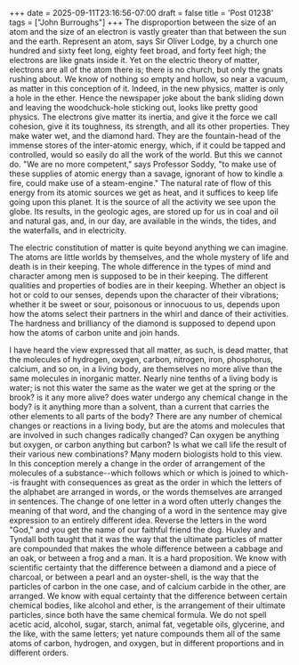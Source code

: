 +++
date = 2025-09-11T23:16:56-07:00
draft = false
title = 'Post 01238'
tags = ["John Burroughs"]
+++
The disproportion between the size of an atom and the size of an electron is vastly greater than that between the sun and the earth. Represent an atom, says Sir Oliver Lodge, by a church one hundred and sixty feet long, eighty feet broad, and forty feet high; the electrons are like gnats inside it. Yet on the electric theory of matter, electrons are all of the atom there is; there is no church, but only the gnats rushing about. We know of nothing so empty and hollow, so near a vacuum, as matter in this conception of it. Indeed, in the new physics, matter is only a hole in the ether. Hence the newspaper joke about the bank sliding down and leaving the woodchuck-hole sticking out, looks like pretty good physics. The electrons give matter its inertia, and give it the force we call cohesion, give it its toughness, its strength, and all its other properties. They make water wet, and the diamond hard. They are the fountain-head of the immense stores of the inter-atomic energy, which, if it could be tapped and controlled, would so easily do all the work of the world. But this we cannot do. "We are no more competent," says Professor Soddy, "to make use of these supplies of atomic energy than a savage, ignorant of how to kindle a fire, could make use of a steam-engine." The natural rate of flow of this energy from its atomic sources we get as heat, and it suffices to keep life going upon this planet. It is the source of all the activity we see upon the globe. Its results, in the geologic ages, are stored up for us in coal and oil and natural gas, and, in our day, are available in the winds, the tides, and the waterfalls, and in electricity.

The electric constitution of matter is quite beyond anything we can imagine. The atoms are little worlds by themselves, and the whole mystery of life and death is in their keeping. The whole difference in the types of mind and character among men is supposed to be in their keeping. The different qualities and properties of bodies are in their keeping. Whether an object is hot or cold to our senses, depends upon the character of their vibrations; whether it be sweet or sour, poisonous or innocuous to us, depends upon how the atoms select their partners in the whirl and dance of their activities. The hardness and brilliancy of the diamond is supposed to depend upon how the atoms of carbon unite and join hands.

I have heard the view expressed that all matter, as such, is dead matter, that the molecules of hydrogen, oxygen, carbon, nitrogen, iron, phosphorus, calcium, and so on, in a living body, are themselves no more alive than the same molecules in inorganic matter. Nearly nine tenths of a living body is water; is not this water the same as the water we get at the spring or the brook? is it any more alive? does water undergo any chemical change in the body? is it anything more than a solvent, than a current that carries the other elements to all parts of the body? There are any number of chemical changes or reactions in a living body, but are the atoms and molecules that are involved in such changes radically changed? Can oxygen be anything but oxygen, or carbon anything but carbon? Is what we call life the result of their various new combinations? Many modern biologists hold to this view. In this conception merely a change in the order of arrangement of the molecules of a substance--which follows which or which is joined to which--is fraught with consequences as great as the order in which the letters of the alphabet are arranged in words, or the words themselves are arranged in sentences. The change of one letter in a word often utterly changes the meaning of that word, and the changing of a word in the sentence may give expression to an entirely different idea. Reverse the letters in the word "God," and you get the name of our faithful friend the dog. Huxley and Tyndall both taught that it was the way that the ultimate particles of matter are compounded that makes the whole difference between a cabbage and an oak, or between a frog and a man. It is a hard proposition. We know with scientific certainty that the difference between a diamond and a piece of charcoal, or between a pearl and an oyster-shell, is the way that the particles of carbon in the one case, and of calcium carbide in the other, are arranged. We know with equal certainty that the difference between certain chemical bodies, like alcohol and ether, is the arrangement of their ultimate particles, since both have the same chemical formula. We do not spell acetic acid, alcohol, sugar, starch, animal fat, vegetable oils, glycerine, and the like, with the same letters; yet nature compounds them all of the same atoms of carbon, hydrogen, and oxygen, but in different proportions and in different orders.
